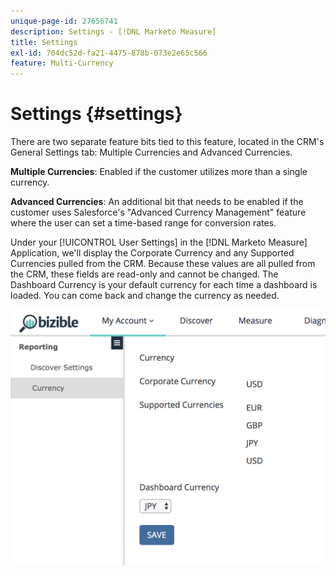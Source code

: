 ```yaml
---
unique-page-id: 27656741
description: Settings - [!DNL Marketo Measure]
title: Settings
exl-id: 704dc52d-fa21-4475-878b-073e2e65c566
feature: Multi-Currency
---
```

# Settings {#settings}

There are two separate feature bits tied to this feature, located in the CRM's General Settings tab: Multiple Currencies and Advanced Currencies.

**Multiple Currencies**: Enabled if the customer utilizes more than a single currency.

**Advanced Currencies**: An additional bit that needs to be enabled if the customer uses Salesforce's "Advanced Currency Management" feature where the user can set a time-based range for conversion rates.

Under your [!UICONTROL User Settings] in the [!DNL Marketo Measure] Application, we'll display the Corporate Currency and any Supported Currencies pulled from the CRM. Because these values are all pulled from the CRM, these fields are read-only and cannot be changed. The Dashboard Currency is your default currency for each time a dashboard is loaded. You can come back and change the currency as needed.

![](assets/one-1.png)
